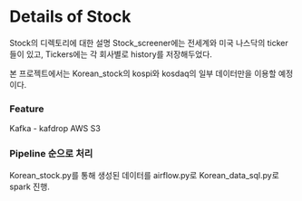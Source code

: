 # Details of Stock
Stock의 디렉토리에 대한 설명
Stock_screener에는 전세계와 미국 나스닥의 ticker들이 있고, Tickers에는 각 회사별로 history를 저장해두었다.

본 프로젝트에서는 Korean_stock의 kospi와 kosdaq의 일부 데이터만을 이용할 예정이다.

### Feature
Kafka - kafdrop
AWS S3

### Pipeline 순으로 처리
Korean_stock.py를 통해 생성된 데이터를 airflow.py로 Korean_data_sql.py로 spark 진행.